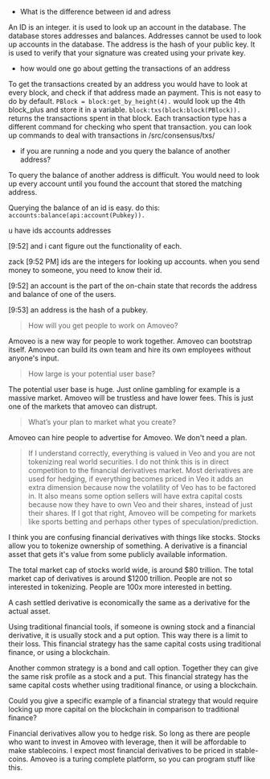 * What is the difference between id and adress

An ID is an integer. it is used to look up an account in the database. The database stores addresses and balances. Addresses cannot be used to look up accounts in the database.
The address is the hash of your public key. It is used to verify that your signature was created using your private key.


* how would one go about getting the transactions of an address

To get the transactions created by an address you would have to look at every block, and check if that address made an payment. This is not easy to do by default.
`PBlock = block:get_by_height(4).` would look up the 4th block_plus and store it in a variable.
`block:txs(block:block(PBlock)).` returns the transactions spent in that block.
Each transaction type has a different command for checking who spent that transaction. you can look up commands to deal with transactions in /src/consensus/txs/

* if you are running a node and you query the balance of another address?

To query the balance of another address is difficult. You would need to look up every account until you found the account that stored the matching address.

Querying the balance of an id is easy. do this: `accounts:balance(api:account(Pubkey)).`


u have
ids
accounts
addresses

[9:52]
and i cant figure out the functionality of each.

zack
[9:52 PM]
ids are the integers for looking up accounts. when you send money to someone, you need to know their id.

[9:52]
an account is the part of the on-chain state that records the address and balance of one of the users.

[9:53]
an address is the hash of a pubkey.


> How will you get people to work on Amoveo?

Amoveo is a new way for people to work together. Amoveo can bootstrap itself. Amoveo can build its own team and hire its own employees without anyone's input.

> How large is your potential user base?

The potential user base is huge. Just online gambling for example is a massive market. Amoveo will be trustless and have lower fees. This is just one of the markets that amoveo can distrupt.

> What’s your plan to market what you create?

Amoveo can hire people to advertise for Amoveo. We don't need a plan.



> If I understand correctly, everything is valued in Veo and you are not tokenizing real world securities. I do not think this is in direct competition to the financial derivatives market. Most derivatives are used for hedging, if everything becomes priced in Veo it adds an extra dimension because now the volatility of Veo has to be factored in. It also means some option sellers will have extra capital costs because now they have to own Veo and their shares, instead of just their shares. If I got that right, Amoveo will be competing for markets like sports betting and perhaps other types of speculation/prediction.


I think you are confusing financial derivatives with things like stocks. Stocks allow you to tokenize ownership of something. A derivative is a financial asset that gets it's value from some publicly available information.

The total market cap of stocks world wide, is around $80 trillion. The total market cap of derivatives is around $1200 trillion. People are not so interested in tokenizing. People are 100x more interested in betting.

A cash settled derivative is economically the same as a derivative for the actual asset.

Using traditional financial tools, if someone is owning stock and a financial derivative, it is usually stock and a put option. This way there is a limit to their loss. This financial strategy has the same capital costs using traditional finance, or using a blockchain.

Another common strategy is a bond and call option. Together they can give the same risk profile as a stock and a put. This financial strategy has the same capital costs whether using traditional finance, or using a blockchain.

Could you give a specific example of a financial strategy that would require locking up more capital on the blockchain in comparison to traditional finance?

Financial derivatives allow you to hedge risk. So long as there are people who want to invest in Amoveo with leverage, then it will be affordable to make stablecoins. I expect most financial derivatives to be priced in stable-coins. Amoveo is a turing complete platform, so you can program stuff like this.
